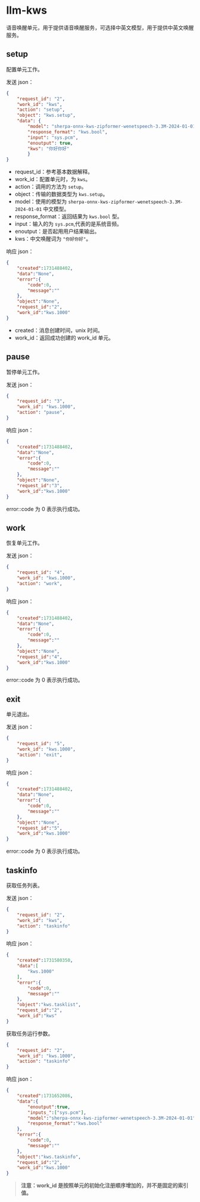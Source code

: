 # llm-kws
语音唤醒单元，用于提供语音唤醒服务，可选择中英文模型，用于提供中英文唤醒服务。  

## setup
配置单元工作。

发送 json：
```json
{
    "request_id": "2",
    "work_id": "kws",
    "action": "setup",
    "object": "kws.setup",
    "data": {
        "model": "sherpa-onnx-kws-zipformer-wenetspeech-3.3M-2024-01-01",
        "response_format": "kws.bool",
        "input": "sys.pcm",
        "enoutput": true,
        "kws": "你好你好"
        }
}
```
- request_id：参考基本数据解释。
- work_id：配置单元时，为 `kws`。
- action：调用的方法为 `setup`。
- object：传输的数据类型为 `kws.setup`。
- model：使用的模型为 `sherpa-onnx-kws-zipformer-wenetspeech-3.3M-2024-01-01` 中文模型。
- response_format：返回结果为 `kws.bool` 型。
- input：输入的为 `sys.pcm`,代表的是系统音频。
- enoutput：是否起用用户结果输出。
- kws：中文唤醒词为 `"你好你好"`。

响应 json：

```json
{
    "created":1731488402,
    "data":"None",
    "error":{
        "code":0,
        "message":""
    },
    "object":"None",
    "request_id":"2",
    "work_id":"kws.1000"
}
```

- created：消息创建时间，unix 时间。
- work_id：返回成功创建的 work_id 单元。

## pause
暂停单元工作。

发送 json：
```json
{
    "request_id": "3",
    "work_id": "kws.1000",
    "action": "pause",
}
```

响应 json：

```json
{
    "created":1731488402,
    "data":"None",
    "error":{
        "code":0,
        "message":""
    },
    "object":"None",
    "request_id":"3",
    "work_id":"kws.1000"
}
```

error::code 为 0 表示执行成功。

## work
恢复单元工作。

发送 json：
```json
{
    "request_id": "4",
    "work_id": "kws.1000",
    "action": "work",
}
```

响应 json：

```json
{
    "created":1731488402,
    "data":"None",
    "error":{
        "code":0,
        "message":""
    },
    "object":"None",
    "request_id":"4",
    "work_id":"kws.1000"
}
```

error::code 为 0 表示执行成功。

## exit
单元退出。

发送 json：
```json
{
    "request_id": "5",
    "work_id": "kws.1000",
    "action": "exit",
}
```

响应 json：

```json
{
    "created":1731488402,
    "data":"None",
    "error":{
        "code":0,
        "message":""
    },
    "object":"None",
    "request_id":"5",
    "work_id":"kws.1000"
}
```

error::code 为 0 表示执行成功。

## taskinfo

获取任务列表。

发送 json：
```json
{
	"request_id": "2",
	"work_id": "kws",
	"action": "taskinfo"
}
```

响应 json：

```json
{
    "created":1731580350,
    "data":[
        "kws.1000"
    ],
    "error":{
        "code":0,
        "message":""
    },
    "object":"kws.tasklist",
    "request_id":"2",
    "work_id":"kws"
}
```

获取任务运行参数。

```json
{
	"request_id": "2",
	"work_id": "kws.1000",
	"action": "taskinfo"
}
```

响应 json：

```json
{
    "created":1731652086,
    "data":{
        "enoutput":true,
        "inputs_":["sys.pcm"],
        "model":"sherpa-onnx-kws-zipformer-wenetspeech-3.3M-2024-01-01",
        "response_format":"kws.bool"
    },
    "error":{
        "code":0,
        "message":""
    },
    "object":"kws.taskinfo",
    "request_id":"2",
    "work_id":"kws.1000"
}
```


> **注意：work_id 是按照单元的初始化注册顺序增加的，并不是固定的索引值。**
